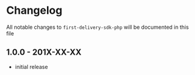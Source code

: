 # Changelog

All notable changes to `first-delivery-sdk-php` will be documented in this file

## 1.0.0 - 201X-XX-XX

- initial release

